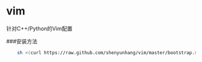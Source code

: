 # vim
针对C++/Python的Vim配置

###安装方法
```bash
	sh <(curl https://raw.github.com/shenyunhang/vim/master/bootstrap.sh -L)
```

